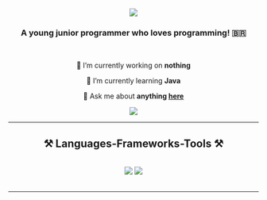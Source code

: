 <h1 align="center">
    <img src="https://readme-typing-svg.herokuapp.com/?font=Righteous&size=35&center=true&vCenter=true&width=500&height=70&duration=4000&lines=Hi+There!+👋;+I'm+Weslley+Tavares!;" />
</h1>

<h3 align="center">A young junior programmer who loves programming! 🇧🇷</h3>

<br/>

<div align="center">

 🔭 I’m currently working on **nothing**

🌱 I’m currently learning **Java**

💬 Ask me about **anything [here](https://github.com/weslleytavares2009/weslleytavares2009/issues "Issues")**

<div align="center"> 
  <a href="https://linkedin.com/in/pedro-sales-muniz" target="_blank">
    <img src="https://img.shields.io/badge/LinkedIn-0077B5?style=for-the-badge&logo=linkedin&logoColor=white" target="_blank" />
  </a>
  <!--<a href="https://salesp07.github.io" target="_blank">
     <img src="https://img.shields.io/badge/Portfolio-FF5722?style=for-the-badge&logo=todoist&logoColor=white" target="_blank" /> <!-- sqlite, safari, google-chrome are other good icon options -->
  </a>
</div>

<hr/>

<h2 align="center">⚒️ Languages-Frameworks-Tools ⚒️</h2>
<br/>
<div align="center">
    <img src="https://skillicons.dev/icons?i=vscode,github,git" />
    <img src="https://skillicons.dev/icons?i=python,java,selenium" /><br>
</div>

<br/>
<hr/>
